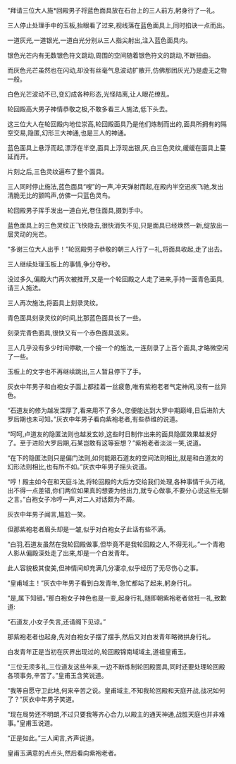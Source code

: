 
“拜请三位大人施*回殿男子将蓝色面具放在石台上的三人前方,躬身行了一礼。

三人停止处理手中的玉板,抬眼看了过来,视线落在蓝色面具上,同时掐诀一点而出。

一道灰光,一道银光,一道白光分别从三人指尖射出,注入蓝色面具内。

银色光芒内有无数银色符文跳动,周围的空间随着银色符文的跳动,不断扭曲。

而灰色光芒虽然也在闪动,却没有丝毫气息波动扩散开,仿佛那团灰光乃是虚无之物一般。

白色光芒波动不已,变幻成各种形态,光怪陆离,让人眼花缭乱。

轮回殿高大男子神情恭敬之极,不敢多看三人施法,低下头去。

这三位大人在轮回殿内地位崇高,轮回殿面具乃是他们炼制而出的,面具所拥有的隔空交易,隐匿,幻形三大神通,也是三人的神通。

蓝色面具上悬浮而起,漂浮在半空,面具上浮现出银,灰,白三色灵纹,缓缓在面具上蔓延而开。

片刻之后,三色灵纹遍布了整个面具。

三人同时停止施法,蓝色面具“嗖”的一声,冲天弹射而起,在殿内半空迅疾飞驰,发出清脆无比的颤鸣声,仿佛一只蓝色灵鸟。

轮回殿男子挥手发出一道白光,卷住面具,摄到手中。

蓝色面具上的三色灵纹正飞快隐去,很快消失不见,只是面具已经焕然一新,绽放出一层灵动的光芒。

“多谢三位大人出手！”轮回殿男子恭敬的朝三人行了一礼,将面具收起,走了出去。

三人继续处理玉板上的事情,争分夺秒。

没过多久,偏殿大门再次被推开,又是一个轮回殿之人走了进来,手持一面青色面具,请三人施法。

三人再次施法,将面具上刻录灵纹。

青色面具刻录灵纹的时间,比那蓝色面具长了一些。

刻录完青色面具,很快又有一个赤色面具送来。

三人几乎没有多少时间停歇,一个接一个的施法,一连刻录了上百个面具,才略微空闲了一些。

玉板上的文字也不再继续跳出,三人暂且停下了手。

灰衣中年男子和白袍女子面上都挂着一丝疲惫,唯有紫袍老者气定神闲,没有一丝异色。

“石道友的修为越发深厚了,看来用不了多久,您便能达到大罗中期巅峰,日后进阶大罗后期也未可知。”灰衣中年男子看向紫袍老者,有些恭维的说道。

“呵呵,卢道友的隐匿法则也越发玄妙,这些时日制作出来的面具隐匿效果越发好了。至于进阶大罗后期,石某岂敢有这等妄想？”紫袍老者淡淡一笑,说道。

“在下的隐匿法则只是偏门法则,如何能跟石道友的空间法则相比,就是和白道友的幻形法则相比,也有所不如。”灰衣中年男子摇头说道。

“哼！殿主如今在和天庭斗法,将轮回殿的大后方交给我们处理,各种事情千头万绪,出不得一点差错,你们两位如果真的想要为他出力,就专心做事,不要分心说这些无聊之言。”白袍女子冷哼一声,对二人对话颇为不屑。

灰衣中年男子闻言,尴尬一笑。

但那紫袍老者眉头却是一皱,似乎对白袍女子此话有些不满。

“白羽,石道友虽然在我轮回殿做事,但毕竟不是我轮回殿之人,不得无礼。”一个青袍人影从偏殿深处走了出来,却是一个白发青年。

此人容貌极其俊美,但神情间却充满几分凄凉,似乎经历了无尽伤心之事。

“皇甫域主！”灰衣中年男子看到白发青年,急忙都站了起来,躬身行礼。

“是,属下知错。”那白袍女子神色也是一变,起身行礼,随即朝紫袍老者敛衽一礼,致歉道:

“石道友,小女子失言,还请阁下见谅。”

那紫袍老者也起身,先对白袍女子摆了摆手,然后又对白发青年略微拱身行礼。

白发青年正是当初在灰界出现过的,轮回殿锦南域域主,道祖皇甫玉。

“三位无须多礼,三位道友这些年来,一边不断炼制轮回殿面具,同时还要处理轮回殿各项事务,辛苦了。”皇甫玉含笑说道。

“我等自愿守卫此地,何来辛苦之说。皇甫域主,不知我轮回殿和天庭开战,战况如何了？”灰衣中年男子笑道。

“现在局势还不明朗,不过只要我等齐心合力,以殿主的通天神通,战胜天庭也并非难事。”皇甫玉说道。

“正是如此。”三人闻言,齐声说道。

皇甫玉满意的点点头,然后看向紫袍老者。